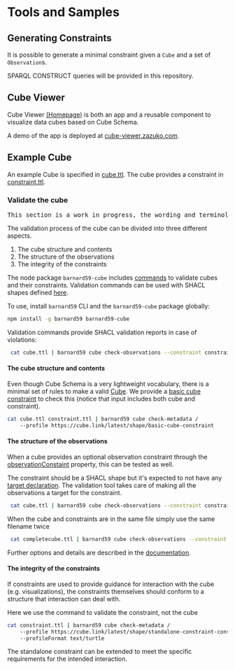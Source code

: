 # Tools and Samples

## Generating Constraints

It is possible to generate a minimal constraint given a `Cube` and a set of `Observation`s.

SPARQL CONSTRUCT queries will be provided in this repository.

## Cube Viewer

Cube Viewer [(Homepage)](https://github.com/zazuko/cube-viewer) is both an app and a reusable component to visualize data cubes based on Cube Schema.

A demo of the app is deployed at [cube-viewer.zazuko.com](https://cube-viewer.zazuko.com).

## Example Cube

An example Cube is specified in [cube.ttl](cube.ttl). The cube provides a constraint in [constraint.ttl](constraint.ttl).

### Validate the cube

<pre class='ednote' title='Work in progress'>
This section is a work in progress, the wording and terminology still need some thought.
</pre>

The validation process of the cube can be divided into three different aspects.

1) The cube structure and contents
2) The structure of the observations
3) The integrity of the constraints

The node package `barnard59-cube` includes [commands](https://github.com/zazuko/barnard59/tree/master/packages/cube#commands) to validate cubes and their constraints. Validation commands can be used with SHACL shapes defined [here](https://github.com/zazuko/cube-link/tree/main/validation).

To use, install `barnard59` CLI and the `barnard59-cube` package globally: 

```bash
npm install -g barnard59 barnard59-cube
```

Validation commands provide SHACL validation reports in case of violations:

<aside class='example' title='Validate `cube.ttl` by using the constraint in `constraint.ttl`'>
 

```bash
 cat cube.ttl | barnard59 cube check-observations --constraint constraint.ttl
```

</aside>


#### The cube structure and contents
Even though Cube Schema is a very lightweight vocabulary, there is a minimal set of rules to make a valid [Cube](#Cube). We provide a [basic cube constraint](https://cube.link/latest/shape/basic-cube-constraint) to check this (notice that input includes both cube and constraint).

<aside class='example' title='Validate cube using `basic-cube-constraint`'>
 

```bash
cat cube.ttl constraint.ttl | barnard59 cube check-metadata /
    --profile https://cube.link/latest/shape/basic-cube-constraint
```

</aside>


#### The structure of the observations

When a cube provides an optional observation constraint through the [observationConstaint](#observationConstraint) property, this can be tested as well.

The constraint should be a SHACL shape but it's expected to not have any [target declaration](https://www.w3.org/TR/shacl/#targets).
The validation tool takes care of making all the observations a target for the constraint.

<aside class='example' title='Validate `cube.ttl` by using the constraint in `constraint.ttl`'>
 

```bash
 cat cube.ttl | barnard59 cube check-observations --constraint constraint.ttl
```

</aside>

<aside class='example' title='Validate a Cube with inline constraints'>
When the cube and constraints are in the same file simply use the same filename twice

```bash
 cat completecube.ttl | barnard59 cube check-observations --constraint completecube.ttl
```

</aside>

Further options and details are described in the [documentation](https://github.com/zazuko/barnard59/tree/master/packages/cube#check-observations). 

#### The integrity of the constraints
If constraints are used to provide guidance for interaction with the cube (e.g. visualizations), the constraints themselves should conform to a structure that interaction can deal with.

<aside class='example' title='Validate a CubeConstraint with a constraint'>
Here we use the command to validate the constraint, not the cube

```bash
cat constraint.ttl | barnard59 cube check-metadata /
    --profile https://cube.link/latest/shape/standalone-constraint-constraint /
    --profileFormat text/turtle
```

</aside>

The standalone constraint can be extended to meet the specific requirements for the intended interaction.
